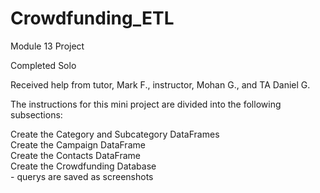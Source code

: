 # Crowdfunding_ETL
Module 13 Project

Completed Solo

Received help from tutor, Mark F., instructor, Mohan G., and TA Daniel G. 

The instructions for this mini project are divided into the following subsections:

Create the Category and Subcategory DataFrames\
Create the Campaign DataFrame\
Create the Contacts DataFrame\
Create the Crowdfunding Database\
    - querys are saved as screenshots
